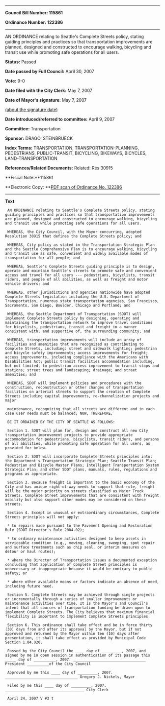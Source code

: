 

********

**Council Bill Number: 115861**
   
**Ordinance Number: 122386**
********

 AN ORDINANCE relating to Seattle's Complete Streets policy, stating guiding principles and practices so that transportation improvements are planned, designed and constructed to encourage walking, bicycling and transit use while promoting safe operations for all users.

**Status:** Passed
   
**Date passed by Full Council:** April 30, 2007
   
**Vote:** 9-0
   
**Date filed with the City Clerk:** May 7, 2007
   
**Date of Mayor's signature:** May 7, 2007
   
[(about the signature date)](/~public/approvaldate.htm)
   
   
   
**Date introduced/referred to committee:** April 9, 2007
   
**Committee:** Transportation
   
**Sponsor:** DRAGO, STEINBRUECK
   
   
**Index Terms:** TRANSPORTATION, TRANSPORTATION-PLANNING, PEDESTRIANS, PUBLIC-TRANSIT, BICYCLING, BIKEWAYS, BICYCLES, LAND-TRANSPORTATION

**References/Related Documents:** Related: Res 30915

**Fiscal Note:**115861

**Electronic Copy: **[PDF scan of Ordinance No. 122386](/~archives/Ordinances/Ord_122386.pdf)

********

**Text**
   
```
 AN ORDINANCE relating to Seattle's Complete Streets policy, stating guiding principles and practices so that transportation improvements are planned, designed and constructed to encourage walking, bicycling and transit use while promoting safe operations for all users.

 WHEREAS, the City Council, with the Mayor concurring, adopted Resolution 30915 that defines the Complete Streets policy; and

 WHEREAS, City policy as stated in the Transportation Strategic Plan and the Seattle Comprehensive Plan is to encourage walking, bicycling and transit use as safe, convenient and widely available modes of transportation for all people; and

 WHEREAS, Seattle's Complete Streets guiding principle is to design, operate and maintain Seattle's streets to promote safe and convenient access and travel for all users --- pedestrians, bicyclists, transit riders, and people of all abilities, as well as freight and motor vehicle drivers; and

 WHEREAS, other jurisdictions and agencies nationwide have adopted Complete Streets legislation including the U.S. Department of Transportation, numerous state transportation agencies, San Francisco, Sacramento, San Diego, Boulder, Chicago and Portland; and

 WHEREAS, the Seattle Department of Transportation (SDOT) will implement Complete Streets policy by designing, operating and maintaining the transportation network to improve travel conditions for bicyclists, pedestrians, transit and freight in a manner consistent with, and supportive of, the surrounding community; and

 WHEREAS, transportation improvements will include an array of facilities and amenities that are recognized as contributing to Complete Streets, including: street and sidewalk lighting; pedestrian and bicycle safety improvements; access improvements for freight; access improvements, including compliance with the Americans with Disabilities Act; public transit facilities accommodation including, but not limited, to pedestrian access improvement to transit stops and stations; street trees and landscaping; drainage; and street amenities; and

 WHEREAS, SDOT will implement policies and procedures with the construction, reconstruction or other changes of transportation facilities on arterial streets to support the creation of Complete Streets including capital improvements, re-channelization projects and major

 maintenance, recognizing that all streets are different and in each case user needs must be balanced; NOW, THEREFORE,

 BE IT ORDAINED BY THE CITY OF SEATTLE AS FOLLOWS:

 Section 1. SDOT will plan for, design and construct all new City transportation improvement projects to provide appropriate accommodation for pedestrians, bicyclists, transit riders, and persons of all abilities, while promoting safe operation for all users, as provided for below.

 Section 2. SDOT will incorporate Complete Streets principles into: the Department's Transportation Strategic Plan; Seattle Transit Plan; Pedestrian and Bicycle Master Plans; Intelligent Transportation System Strategic Plan; and other SDOT plans, manuals, rules, regulations and programs as appropriate.

 Section 3. Because freight is important to the basic economy of the City and has unique right-of-way needs to support that role, freight will be the major priority on streets classified as Major Truck Streets. Complete Street improvements that are consistent with freight mobility but also support other modes may be considered on these streets.

 Section 4. Except in unusual or extraordinary circumstances, Complete Streets principles will not apply:

 * to repairs made pursuant to the Pavement Opening and Restoration Rule (SDOT Director's Rule 2004-02);

 * to ordinary maintenance activities designed to keep assets in serviceable condition (e.g., mowing, cleaning, sweeping, spot repair and surface treatments such as chip seal, or interim measures on detour or haul routes);

 * where the Director of Transportation issues a documented exception concluding that application of Complete Street principles is unnecessary or inappropriate because it would be contrary to public safety; or

 * where other available means or factors indicate an absence of need, including future need.

 Section 5. Complete Streets may be achieved through single projects or incrementally through a series of smaller improvements or maintenance activities over time. It is the Mayor's and Council's intent that all sources of transportation funding be drawn upon to implement Complete Streets. The City believes that maximum financial flexibility is important to implement Complete Streets principles.

 Section 6. This ordinance shall take effect and be in force thirty (30) days from and after its approval by the Mayor, but if not approved and returned by the Mayor within ten (10) days after presentation, it shall take effect as provided by Municipal Code Section 1.04.020.

 Passed by the City Council the ____ day of _________, 2007, and signed by me in open session in authentication of its passage this _____ day of __________, 2007. _________________________________ President __________of the City Council

 Approved by me this ____ day of _________, 2007. _________________________________ Gregory J. Nickels, Mayor

 Filed by me this ____ day of _________, 2007. ____________________________________ City Clerk

 April 24, 2007 V #3 t

```
